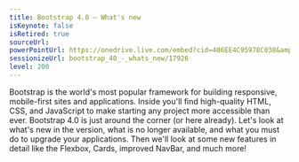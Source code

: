```yaml
---
title: Bootstrap 4.0 – What's new
isKeynote: false
isRetired: true
sourceUrl:
powerPointUrl: https://onedrive.live.com/embed?cid=406EE4C95978C038&amp;resid=406EE4C95978C038%2169856&amp;authkey=ALBmuaUI021KE7o&amp;em=2
sessionizeUrl: bootstrap_40_-_whats_new/17926
level: 200
---
```

Bootstrap is the world's most popular framework for building responsive, mobile-first sites and applications.
Inside you'll find high-quality HTML, CSS, and JavaScript to make starting any project more accessible than ever.
Bootstrap 4.0 is just around the corner (or here already).
Let's look at what's new in the version, what is no longer available, and what you must do to upgrade your applications.
Then we'll look at some new features in detail like the Flexbox, Cards, improved NavBar, and much more!
